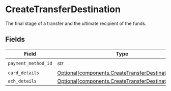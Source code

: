# CreateTransferDestination

The final stage of a transfer and the ultimate recipient of the funds.


## Fields

| Field                                                                                                          | Type                                                                                                           | Required                                                                                                       | Description                                                                                                    |
| -------------------------------------------------------------------------------------------------------------- | -------------------------------------------------------------------------------------------------------------- | -------------------------------------------------------------------------------------------------------------- | -------------------------------------------------------------------------------------------------------------- |
| `payment_method_id`                                                                                            | *str*                                                                                                          | :heavy_check_mark:                                                                                             | N/A                                                                                                            |
| `card_details`                                                                                                 | [Optional[components.CreateTransferDestinationCard]](../../models/components/createtransferdestinationcard.md) | :heavy_minus_sign:                                                                                             | N/A                                                                                                            |
| `ach_details`                                                                                                  | [Optional[components.CreateTransferDestinationACH]](../../models/components/createtransferdestinationach.md)   | :heavy_minus_sign:                                                                                             | N/A                                                                                                            |